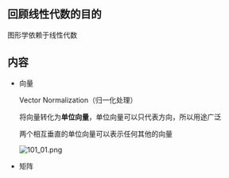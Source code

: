 ## 回顾线性代数的目的
图形学依赖于线性代数
## 内容
+ 向量
  
  Vector Normalization（归一化处理）

  将向量转化为**单位向量**，单位向量可以只代表方向，所以用途广泛

  两个相互垂直的单位向量可以表示任何其他的向量

  ![101_01.png](https://s2.loli.net/2023/01/29/LB36SI7s48gJcOo.png)


+ 矩阵
